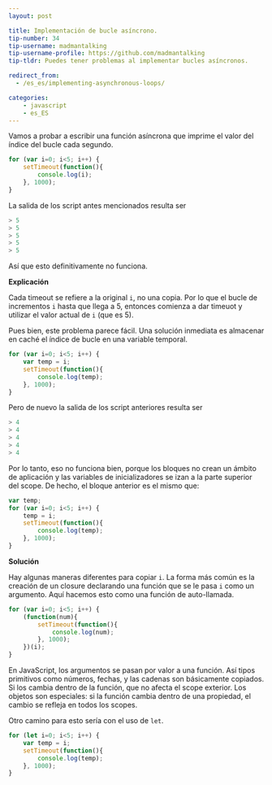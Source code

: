 ```yaml
---
layout: post

title: Implementación de bucle asíncrono.
tip-number: 34
tip-username: madmantalking
tip-username-profile: https://github.com/madmantalking
tip-tldr: Puedes tener problemas al implementar bucles asíncronos.

redirect_from:
  - /es_es/implementing-asynchronous-loops/

categories:
    - javascript
    - es_ES
---
```


Vamos a probar a escribir una función asíncrona que imprime el valor del índice del bucle cada segundo.

```js
for (var i=0; i<5; i++) {
	setTimeout(function(){
		console.log(i); 
	}, 1000);
}  
```
La salida de los script antes mencionados resulta ser

```js
> 5
> 5
> 5
> 5
> 5
```
Así que esto definitivamente no funciona.

**Explicaci&oacute;n**

Cada timeout se refiere a la original `i`, no una copia. Por lo que el bucle de incrementos `i` hasta que llega a 5, entonces comienza a dar timeuot y utilizar el valor actual de `i` (que es 5).

Pues bien, este problema parece fácil. Una solución inmediata es almacenar en caché el índice de bucle en una variable temporal.

```js
for (var i=0; i<5; i++) {
	var temp = i;
 	setTimeout(function(){
		console.log(temp); 
	}, 1000);
}  
```
Pero de nuevo la salida de los script anteriores resulta ser

```js
> 4
> 4
> 4
> 4
> 4
```

Por lo tanto, eso no funciona bien, porque los bloques no crean un ámbito de aplicación y las variables de inicializadores se izan a la parte superior del scope. De hecho, el bloque anterior es el mismo que:

```js
var temp;
for (var i=0; i<5; i++) {
 	temp = i;
	setTimeout(function(){
		console.log(temp); 
  	}, 1000);
}  
```
**Soluci&oacute;n**

Hay algunas maneras diferentes para copiar `i`. La forma más común es la creación de un closure declarando una función que se le pasa `i` como un argumento. Aquí hacemos esto como una función de auto-llamada.

```js
for (var i=0; i<5; i++) {
	(function(num){
		setTimeout(function(){
			console.log(num); 
		}, 1000); 
	})(i);  
}  
```
En JavaScript, los argumentos se pasan por valor a una función. Así tipos primitivos como números, fechas, y las cadenas son básicamente copiados. Si los cambia dentro de la función, que no afecta el scope exterior. Los objetos son especiales: si la función cambia dentro de una propiedad, el cambio se refleja en todos los scopes.

Otro camino para esto sería con el uso de `let`.

```js
for (let i=0; i<5; i++) {
	var temp = i;
 	setTimeout(function(){
		console.log(temp); 
	}, 1000);
}  
```
